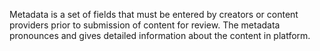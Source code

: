 Metadata is a set of fields that must be entered by creators or content providers prior to submission of content for review. The metadata pronounces and gives detailed information about the content in platform.
